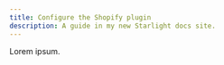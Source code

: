 ```yaml
---
title: Configure the Shopify plugin
description: A guide in my new Starlight docs site.
---
```


Lorem ipsum.
